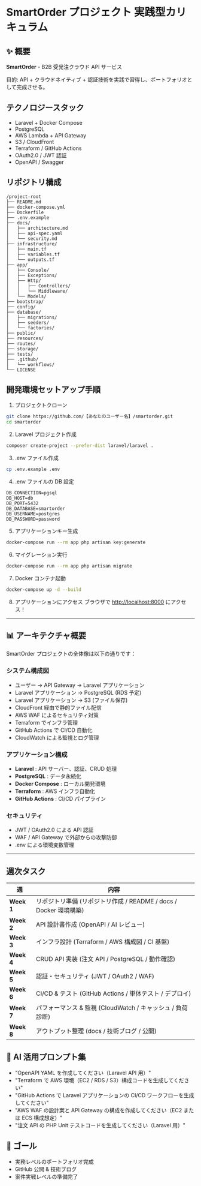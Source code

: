 # SmartOrder プロジェクト 実践型カリキュラム

## ✨ 概要
**SmartOrder** - B2B 受発注クラウド API サービス

目的: API + クラウドネイティブ + 認証技術を実践で習得し、ポートフォリオとして完成させる。

## テクノロジースタック
- Laravel + Docker Compose
- PostgreSQL
- AWS Lambda + API Gateway
- S3 / CloudFront
- Terraform / GitHub Actions
- OAuth2.0 / JWT 認証
- OpenAPI / Swagger

## リポジトリ構成
```
/project-root
├── README.md
├── docker-compose.yml
├── Dockerfile
├── .env.example
├── docs/
│   ├── architecture.md
│   ├── api-spec.yaml
│   └── security.md
├── infrastructure/
│   ├── main.tf
│   ├── variables.tf
│   └── outputs.tf
├── app/
│   ├── Console/
│   ├── Exceptions/
│   ├── Http/
│   │   ├── Controllers/
│   │   └── Middleware/
│   └── Models/
├── bootstrap/
├── config/
├── database/
│   ├── migrations/
│   ├── seeders/
│   └── factories/
├── public/
├── resources/
├── routes/
├── storage/
├── tests/
├── .github/
│   └── workflows/
└── LICENSE
```

## 開発環境セットアップ手順

1. プロジェクトクローン
```bash
git clone https://github.com/【あなたのユーザー名】/smartorder.git
cd smartorder
```

2. Laravel プロジェクト作成
```bash
composer create-project --prefer-dist laravel/laravel .
```

3. .env ファイル作成
```bash
cp .env.example .env
```

4. .env ファイルの DB 設定
```
DB_CONNECTION=pgsql
DB_HOST=db
DB_PORT=5432
DB_DATABASE=smartorder
DB_USERNAME=postgres
DB_PASSWORD=password
```

5. アプリケーションキー生成
```bash
docker-compose run --rm app php artisan key:generate
```

6. マイグレーション実行
```bash
docker-compose run --rm app php artisan migrate
```

7. Docker コンテナ起動
```bash
docker-compose up -d --build
```

8. アプリケーションにアクセス
ブラウザで [http://localhost:8000](http://localhost:8000) にアクセス！

---

## 📊 アーキテクチャ概要

SmartOrder プロジェクトの全体像は以下の通りです：

### システム構成図
- ユーザー → API Gateway → Laravel アプリケーション
- Laravel アプリケーション → PostgreSQL (RDS 予定)
- Laravel アプリケーション → S3 (ファイル保存)
- CloudFront 経由で静的ファイル配信
- AWS WAF によるセキュリティ対策
- Terraform でインフラ管理
- GitHub Actions で CI/CD 自動化
- CloudWatch による監視とログ管理

### アプリケーション構成
- **Laravel** : API サーバー、認証、CRUD 処理
- **PostgreSQL** : データ永続化
- **Docker Compose** : ローカル開発環境
- **Terraform** : AWS インフラ自動化
- **GitHub Actions** : CI/CD パイプライン

### セキュリティ
- JWT / OAuth2.0 による API 認証
- WAF / API Gateway で外部からの攻撃防御
- .env による環境変数管理

---

## 週次タスク

| 週 | 内容 |
|---|---|
| **Week 1** | リポジトリ準備 (リポジトリ作成 / README / docs / Docker 環境構築) |
| **Week 2** | API 設計書作成 (OpenAPI / AI レビュー) |
| **Week 3** | インフラ設計 (Terraform / AWS 構成図 / CI 基盤) |
| **Week 4** | CRUD API 実装 (注文 API / PostgreSQL / 動作確認) |
| **Week 5** | 認証・セキュリティ (JWT / OAuth2 / WAF) |
| **Week 6** | CI/CD & テスト (GitHub Actions / 単体テスト / デプロイ) |
| **Week 7** | パフォーマンス & 監視 (CloudWatch / キャッシュ / 負荷診断) |
| **Week 8** | アウトプット整理 (docs / 技術ブログ / 公開) |

## 🤖 AI 活用プロンプト集
- "OpenAPI YAML を作成してください（Laravel API 用）"
- "Terraform で AWS 環境（EC2 / RDS / S3）構成コードを生成してください"
- "GitHub Actions で Laravel アプリケーションの CI/CD ワークフローを生成してください"
- "AWS WAF の設計案と API Gateway の構成を作成してください（EC2 または ECS 構成想定）"
- "注文 API の PHP Unit テストコードを生成してください（Laravel 用）"

## 🌟 ゴール
- 実務レベルのポートフォリオ完成
- GitHub 公開 & 技術ブログ
- 案件実戦レベルの準備完了
